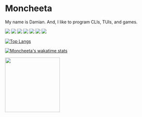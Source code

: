 # Moncheeta

My name is Damian. And, I like to program CLIs, TUIs, and games.

![](https://img.shields.io/badge/Editor-Neovim-informational?style=flat&logo=neovim&logoColor=white&color=success)
![](https://img.shields.io/badge/Code-C++-informational?style=flat&logo=cplusplus&logoColor=white&color=blue)
![](https://img.shields.io/badge/Code-Rust-informational?style=flat&logo=rust&logoColor=white&color=orange)
![](https://img.shields.io/badge/Code-Lua-informational?style=flat&logo=lua&logoColor=white&color=blue)
![](https://img.shields.io/badge/Code-Python-informational?style=flat&logo=python&logoColor=white&color=yellow)
![](https://img.shields.io/badge/Code-Kotlin-informational?style=flat&logo=kotlin&logoColor=white&color=blueviolet)
![](https://img.shields.io/badge/Code-Flutter-informational?style=flat&logo=flutter&logoColor=white&color=blue)

[![Top Langs](https://github-readme-stats.vercel.app/api/top-langs/?username=Moncheeta&exclude_repo=Config&theme=dracula)](https://github.com/anuraghazra/github-readme-stats)

[![Moncheeta's wakatime stats](https://github-readme-stats.vercel.app/api/wakatime?username=Moncheeta&theme=dracula)](https://github.com/anuraghazra/github-readme-stats)

<img height="180em" src="https://github-readme-stats.vercel.app/api?username=Moncheeta&show_icons=true&hide_border=true&hide=stars&include_all_commits=true&theme=dracula" />
